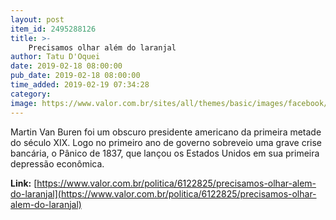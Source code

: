 ```yaml
---
layout: post
item_id: 2495288126
title: >-
    Precisamos olhar além do laranjal
author: Tatu D'Oquei
date: 2019-02-18 08:00:00
pub_date: 2019-02-18 08:00:00
time_added: 2019-02-19 07:34:28
category: 
image: https://www.valor.com.br/sites/all/themes/basic/images/facebook/valor-big.jpg
---
```


Martin Van Buren foi um obscuro presidente americano da primeira metade do século XIX. Logo no primeiro ano de governo sobreveio uma grave crise bancária, o Pânico de 1837, que lançou os Estados Unidos em sua primeira depressão econômica.

**Link:** [https://www.valor.com.br/politica/6122825/precisamos-olhar-alem-do-laranjal](https://www.valor.com.br/politica/6122825/precisamos-olhar-alem-do-laranjal)

